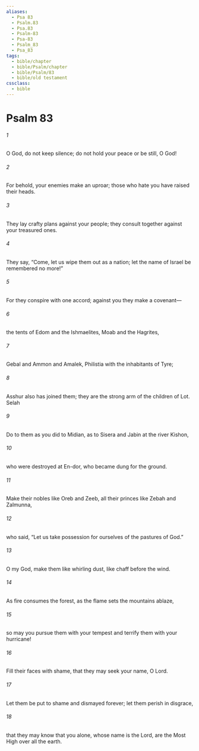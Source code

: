 ```yaml
---
aliases:
  - Psa 83
  - Psalm.83
  - Psa.83
  - Psalm-83
  - Psa-83
  - Psalm_83
  - Psa_83
tags:
  - bible/chapter
  - bible/Psalm/chapter
  - bible/Psalm/83
  - bible/old testament
cssclass:
  - bible
---
```


# Psalm 83

###### 1
O God, do not keep silence;   do not hold your peace or be still, O God!
###### 2
For behold, your enemies make an uproar; those who hate you have raised their heads.
###### 3
They lay crafty plans against your people; they consult together against your treasured ones.
###### 4
They say, “Come, let us wipe them out as a nation; let the name of Israel be remembered no more!”
###### 5
For they conspire with one accord; against you they make a covenant—
###### 6
the tents of Edom and the Ishmaelites,   Moab and the Hagrites,
###### 7
Gebal and Ammon and Amalek,   Philistia with the inhabitants of Tyre;
###### 8
Asshur also has joined them; they are the strong arm of the children of Lot. Selah
###### 9
Do to them as you did to Midian, as to Sisera and Jabin at the river Kishon,
###### 10
who were destroyed at En-dor, who became dung for the ground.
###### 11
Make their nobles like Oreb and Zeeb, all their princes like Zebah and Zalmunna,
###### 12
who said, “Let us take possession for ourselves of the pastures of God.”
###### 13
O my God, make them like whirling dust, like chaff before the wind.
###### 14
As fire consumes the forest, as the flame sets the mountains ablaze,
###### 15
so may you pursue them with your tempest and terrify them with your hurricane!
###### 16
Fill their faces with shame, that they may seek your name, O Lord.
###### 17
Let them be put to shame and dismayed forever; let them perish in disgrace,
###### 18
that they may know that you alone,   whose name is the Lord, are the Most High over all the earth.


